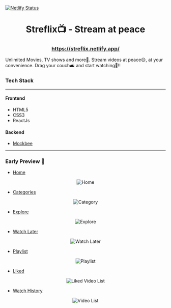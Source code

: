 [![Netlify Status](https://api.netlify.com/api/v1/badges/b1a5468e-723b-4926-8bb5-0e4a702c163e/deploy-status)](https://app.netlify.com/sites/streflix/deploys)

<div align="center">
  
# Streflix📺 - Stream at peace
### https://streflix.netlify.app/

  
</div>


Unlimited Movies, TV shows and more🥂. Stream videos at peace😌, at your convenience. Drag your couch🛋️ and start watching👀!!

### Tech Stack
<hr/>

#### Frontend
- HTML5
- CSS3
- ReactJs

#### Backend
- [Mockbee](https://mockbee.netlify.app)

<hr />

### Early Preview 🎯

- [Home](https://streflix.netlify.app/) 
<p align="center">
  <img src="https://i.ibb.co/XFfr5KH/screely-home.png" title="Home"/>
</p>

- [Categories](https://streflix.netlify.app/#category) 
<p align="center">
  <img src="https://i.ibb.co/yB1PsGh/screely-category.png" title="Category"/>
</p>

- [Explore](https://streflix.netlify.app/explore) 
<p align="center">
  <img src="https://i.ibb.co/YQn2KLq/screely-videos.png" title="Explore"/>
</p>

- [Watch Later](https://streflix.netlify.app/watchlater) 
<p align="center">
  <img src="https://i.ibb.co/RhsKZc1/screely-watchlater.png" title="Watch Later"/>
</p>

- [Playlist](https://streflix.netlify.app/playlist) 
<p align="center">
  <img src="https://i.ibb.co/JH33RnY/screely-playlist.png" title="Playlist"/>
</p>

- [Liked](https://streflix.netlify.app/liked) 
<p align="center">
  <img src="https://i.ibb.co/4p6BNXT/screely-liked.png" title="Liked Video List"/>
</p>

- [Watch History](https://streflix.netlify.app/history) 
<p align="center">
  <img src="https://i.ibb.co/brx8pvf/screely-history.png" title="Video List"/>
</p>




